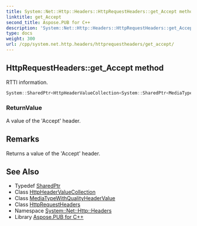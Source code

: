 ```yaml
---
title: System::Net::Http::Headers::HttpRequestHeaders::get_Accept method
linktitle: get_Accept
second_title: Aspose.PUB for C++
description: 'System::Net::Http::Headers::HttpRequestHeaders::get_Accept method. RTTI information in C++.'
type: docs
weight: 300
url: /cpp/system.net.http.headers/httprequestheaders/get_accept/
---
```

## HttpRequestHeaders::get_Accept method


RTTI information.

```cpp
System::SharedPtr<HttpHeaderValueCollection<System::SharedPtr<MediaTypeWithQualityHeaderValue>>> System::Net::Http::Headers::HttpRequestHeaders::get_Accept()
```


### ReturnValue

A value of the 'Accept' header.
## Remarks


Returns a value of the 'Accept' header. 
## See Also

* Typedef [SharedPtr](../../../system/sharedptr/)
* Class [HttpHeaderValueCollection](../../httpheadervaluecollection/)
* Class [MediaTypeWithQualityHeaderValue](../../mediatypewithqualityheadervalue/)
* Class [HttpRequestHeaders](../)
* Namespace [System::Net::Http::Headers](../../)
* Library [Aspose.PUB for C++](../../../)
